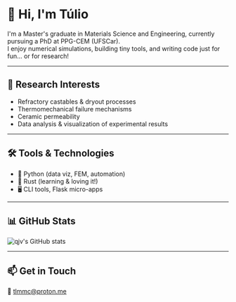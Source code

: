 # 👋 Hi, I'm Túlio

I'm a Master's graduate in Materials Science and Engineering, currently pursuing a PhD at PPG-CEM (UFSCar).  
I enjoy numerical simulations, building tiny tools, and writing code just for fun... or for research!

---

## 🧪 Research Interests

- Refractory castables & dryout processes  
- Thermomechanical failure mechanisms  
- Ceramic permeability  
- Data analysis & visualization of experimental results

---

## 🛠️ Tools & Technologies

- 🐍 Python (data viz, FEM, automation)  
- 🦀 Rust (learning & loving it!)  
- 🖥️ CLI tools, Flask micro-apps

---

## 📊 GitHub Stats

![qjv's GitHub stats](https://github-readme-stats.vercel.app/api?username=qjv&show_icons=true&hide_title=true&hide_rank=true&theme=radical)

---

## 📫 Get in Touch

📧 tlmmc@proton.me
